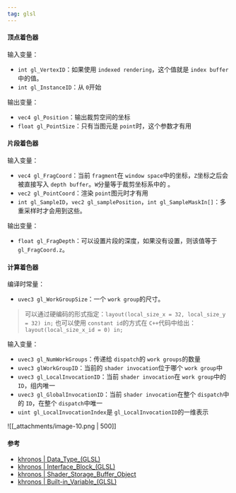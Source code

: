 ```yaml
---
tag: glsl
---
```



#### 顶点着色器
输入变量：

- `int gl_VertexID`：如果使用 `indexed rendering`，这个值就是 `index buffer`中的值。
- `int gl_InstanceID`：从 `0`开始

输出变量：

- `vec4 gl_Position`：输出裁剪空间的坐标
- `float gl_PointSize`：只有当图元是 `point`时，这个参数才有用


#### 片段着色器
输入变量：

- `vec4 gl_FragCoord`：当前 `fragment`在 `window space`中的坐标，`Z`坐标之后会被直接写入 `depth buffer`。`W`分量等于裁剪坐标系中的 。
- `vec2 gl_PointCoord`：渲染 `point`图元时才有用
- `int gl_SampleID`，`vec2 gl_samplePosition`，`int gl_SampleMaskIn[]`：多重采样时才会用到这些。

输出变量：

- `float gl_FragDepth`：可以设置片段的深度，如果没有设置，则该值等于 `gl_FragCoord.z`。

#### 计算着色器
编译时常量：

- `uvec3 gl_WorkGroupSize`：一个 `work group`的尺寸。
> 可以通过硬编码的形式指定：`layout(local_size_x = 32, local_size_y = 32) in;`
> 也可以使用 `constant id`的方式在 `C++`代码中给出：`layout(local_size_x_id = 0) in;`


输入变量：

- `uvec3 gl_NumWorkGroups`：传递给 `dispatch`的 `work groups`的数量
- `uvec3 glWorkGroupID`：当前的 `shader invocation`位于哪个 `work group`中
- `uvec3 gl_LocalInvocationID`：当前 `shader invocation`在 `work group`中的 `ID`，组内唯一
- `uvec3 gl_GlobalInvocationID`：当前 `shader invocation`在整个 `dispatch`中的 `ID`，在整个 `dispatch`中唯一
- `uint gl_LocalInvocationIndex`是 `gl_LocalInvocationID`的一维表示

![[_attachments/image-10.png | 500]]

#### 参考
-   [khronos | Data_Type_(GLSL)](https://www.khronos.org/opengl/wiki/Data_Type_(GLSL))
-   [khronos | Interface_Block_(GLSL)](https://www.khronos.org/opengl/wiki/Interface_Block_(GLSL))
-   [khronos | Shader_Storage_Buffer_Object](https://www.khronos.org/opengl/wiki/Shader_Storage_Buffer_Object)
-   [khronos | Built-in_Variable_(GLSL)](https://www.khronos.org/opengl/wiki/Built-in_Variable_(GLSL))
